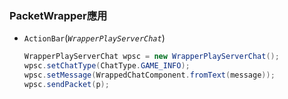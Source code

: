 ### PacketWrapper應用
* `ActionBar`(_`WrapperPlayServerChat`_)
  ```Java
  WrapperPlayServerChat wpsc = new WrapperPlayServerChat();
  wpsc.setChatType(ChatType.GAME_INFO);
  wpsc.setMessage(WrappedChatComponent.fromText(message));
  wpsc.sendPacket(p);
  ```
